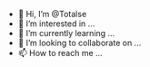 - 👋 Hi, I’m @Totalse
- 👀 I’m interested in ...
- 🌱 I’m currently learning ...
- 💞️ I’m looking to collaborate on ...
- 📫 How to reach me ...

<!---
Totalse/Totalse is a ✨ special ✨ repository because its `README.md` (this file) appears on your GitHub profile.
You can click the Preview link to take a look at your changes.
--->
